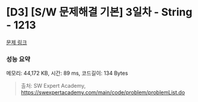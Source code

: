 # [D3] [S/W 문제해결 기본] 3일차 - String - 1213 

[문제 링크](https://swexpertacademy.com/main/code/problem/problemDetail.do?contestProbId=AV14P0c6AAUCFAYi) 

### 성능 요약

메모리: 44,172 KB, 시간: 89 ms, 코드길이: 134 Bytes



> 출처: SW Expert Academy, https://swexpertacademy.com/main/code/problem/problemList.do
